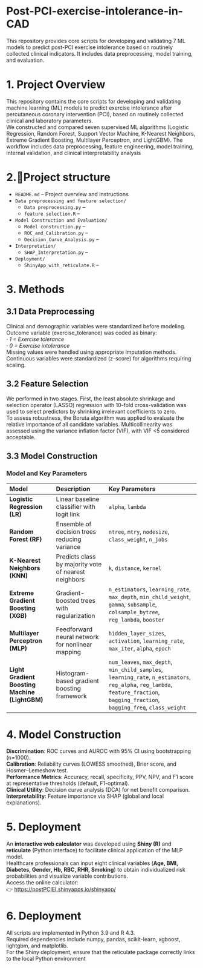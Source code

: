 # Post-PCI-exercise-intolerance-in-CAD
This repository provides core scripts for developing and validating 7 ML models to predict post-PCI exercise intolerance based on routinely collected clinical indicators. It includes data preprocessing, model training, and evaluation.
# 1. Project Overview
  This repository contains the core scripts for developing and validating machine learning (ML) models to predict exercise intolerance after percutaneous coronary intervention (PCI), based on routinely collected clinical and laboratory parameters.  
  We constructed and compared seven supervised ML algorithms (Logistic Regression, Random Forest, Support Vector Machine, K-Nearest Neighbors, Extreme Gradient Boosting, Multilayer Perceptron, and LightGBM). The workflow includes data preprocessing, feature engineering, model training, internal validation, and clinical interpretability analysis

# 2.📁Project structure

- `README.md` – Project overview and instructions
- `Data preprocessing and feature selection/`
  - `Data preprocessing.py` – 
  - `feature selection.R` –  
- `Model Construction and Evaluation/`
  - `Model construction.py`  – 
  - `ROC_and_Calibration.py`  – 
  - `Decision_Curve_Analysis.py`  – 
- `Interpretation/`
  - `SHAP_Interpretation.py`  – 
- `Deployment/`
  - `ShinyApp_with_reticulate.R` – 


# 3. Methods
## 3.1 Data Preprocessing
Clinical and demographic variables were standardized before modeling.  
Outcome variable (exercise_tolerance) was coded as binary:  
· _1 = Exercise tolerance_  
· _0 = Exercise intolerance_    
Missing values were handled using appropriate imputation methods.  
Continuous variables were standardized (z-score) for algorithms requiring scaling.  
## 3.2 Feature Selection
We performed in two stages. First, the least absolute shrinkage and selection operator (LASSO) regression with 10-fold cross-validation was used to select predictors by shrinking irrelevant coefficients to zero.   
To assess robustness, the Boruta algorithm was applied to evaluate the relative importance of all candidate variables. Multicollinearity was assessed using the variance inflation factor (VIF), with VIF <5 considered acceptable.  
## 3.3 Model Construction
### Model and Key Parameters
| Model | Description | Key Parameters |
|:------|:-------------|:----------------|
| **Logistic Regression (LR)** | Linear baseline classifier with logit link | `alpha`, `lambda` |
| **Random Forest (RF)** | Ensemble of decision trees reducing variance | `ntree`, `mtry`, `nodesize`, `class_weight`, `n_jobs` |
| **K-Nearest Neighbors (KNN)** | Predicts class by majority vote of nearest neighbors | `k`, `distance`, `kernel` |
| **Extreme Gradient Boosting (XGB)** | Gradient-boosted trees with regularization | `n_estimators`, `learning_rate`, `max_depth`, `min_child_weight`, `gamma`, `subsample`, `colsample_bytree`, `reg_lambda`, `booster` |
| **Multilayer Perceptron (MLP)** | Feedforward neural network for nonlinear mapping | `hidden_layer_sizes`, `activation`, `learning_rate`, `max_iter`, `alpha`, `epoch` |
| **Light Gradient Boosting Machine (LightGBM)** | Histogram-based gradient boosting framework | `num_leaves`, `max_depth`, `min_child_samples`, `learning_rate`, `n_estimators`, `reg_alpha`, `reg_lambda`, `feature_fraction`, `bagging_fraction`, `bagging_freq`, `class_weight` |
# 4. Model Construction
**Discrimination**: ROC curves and AUROC with 95% CI using bootstrapping (n=1000).  
**Calibration**: Reliability curves (LOWESS smoothed), Brier score, and Hosmer–Lemeshow test.  
**Performance Metrics**: Accuracy, recall, specificity, PPV, NPV, and F1 score at representative thresholds (default, F1-optimal).  
**Clinical Utility**: Decision curve analysis (DCA) for net benefit comparison.  
**Interpretability**: Feature importance via SHAP (global and local explanations).  

# 5. Deployment
An **interactive web calculator** was developed using **Shiny (R)** and **reticulate** (Python interface) to facilitate clinical application of the MLP model.  
Healthcare professionals can input eight clinical variables (**Age, BMI, Diabetes, Gender, Hb, RBC, RHR, Smoking**) to obtain individualized risk probabilities and visualize variable contributions.  
Access the online calculator:  
👉 https://postPCIEI.shinyapps.io/shinyapp/

# 6. Deployment
All scripts are implemented in Python 3.9 and R 4.3.  
Required dependencies include numpy, pandas, scikit-learn, xgboost, lightgbm, and matplotlib.  
For the Shiny deployment, ensure that the reticulate package correctly links to the local Python environment  
